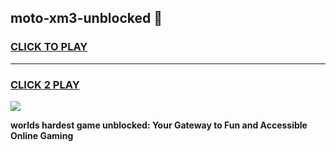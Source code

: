 
## moto-xm3-unblocked 👋
<h3>
<a href="https://premium.freeplayer.one?title=moto-xm3-unblocked&ref=14F">CLICK TO PLAY</a></h3>
<hr>

<h3>
<a href="https://premium.freeplayer.one?title=moto-xm3-unblocked&ref=14F">CLICK 2 PLAY</a>
  
</h3>

<a href="https://premium.freeplayer.one?title=moto-xm3-unblocked&ref=12F/"><img src="https://clearcache.store/games.png"></a>


**worlds hardest game unblocked: Your Gateway to Fun and Accessible Online Gaming**
